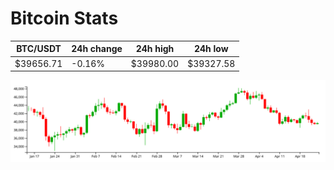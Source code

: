 # Bitcoin Stats

BTC/USDT|24h change|24h high|24h low|
|---|---|---|---|
|$39656.71|-0.16%|$39980.00|$39327.58|

<img src="./chart.svg">
